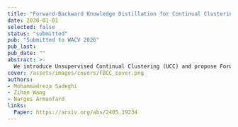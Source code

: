 ```yaml
---
title: "Forward-Backward Knowledge Distillation for Continual Clustering"
date: 2030-01-01
selected: false
status: "submitted"
pub: "Submitted to WACV 2026"
pub_last:
pub_date: ""
abstract: >-
  We introduce Unsupervised Continual Clustering (UCC) and propose Forward-Backward Knowledge Distillation for Continual Clustering (FBCC) to address catastrophic forgetting in unsupervised continual learning. FBCC leverages a teacher-student distillation framework with both forward and backward knowledge transfer to enhance memory efficiency and clustering performance. Experiments show that FBCC outperforms existing methods on continual clustering tasks, marking a significant advance for unsupervised continual learning.
cover: /assets/images/covers/FBCC_cover.png
authors:
- Mohammadreza Sadeghi
- Zihan Wang
- Narges Armanfard
links:
  Paper: https://arxiv.org/abs/2405.19234
---
```

